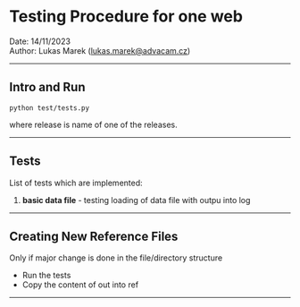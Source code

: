 Testing Procedure for one web
===============================================================
Date:               14/11/2023   
Author:             Lukas Marek (lukas.marek@advacam.cz) 

-------------------------------------------------------------------------------
Intro and Run
-------------------------------------------------------------------------------

`python test/tests.py`

where release is name of one of the releases.

-------------------------------------------------------------------------------
Tests
-------------------------------------------------------------------------------

List of tests which are implemented:

 1) **basic data file** - testing loading of data file with outpu into log

-------------------------------------------------------------------------------
Creating New Reference Files
-------------------------------------------------------------------------------

Only if major change is done in the file/directory structure  

 * Run the tests
 * Copy the content of out into ref


-------------------------------------------------------------------------------